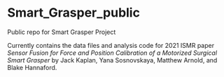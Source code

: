 # Smart_Grasper_public
Public repo for Smart Grasper Project

Currently contains the data files and analysis code for 2021 ISMR paper _Sensor Fusion for  Force and Position Calibration of a Motorized Surgical Smart Grasper_ by Jack Kaplan, Yana Sosnovskaya, Matthew Arnold, and Blake Hannaford.

